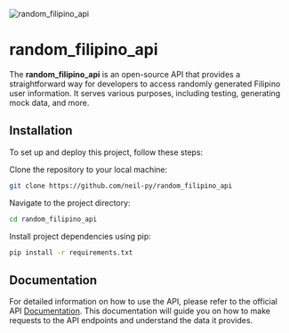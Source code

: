 
![random_filipino_api](https://socialify.git.ci/neil-py/random_filipino_api/image?description=1&descriptionEditable=an%20open%20source%20api%20that%20provides%20random%20information&font=Jost&forks=1&issues=1&language=1&name=1&owner=1&pattern=Solid&pulls=1&stargazers=1&theme=Auto)

# random_filipino_api

The **random_filipino_api** is an open-source API that provides a straightforward way for developers to access randomly generated Filipino user information. It serves various purposes, including testing, generating mock data, and more.



## Installation

To set up and deploy this project, follow these steps:

 Clone the repository to your local machine:
   ```bash
   git clone https://github.com/neil-py/random_filipino_api
   ```
Navigate to the project directory:
   ```bash
   cd random_filipino_api
   ```

Install project dependencies using pip:
   ```bash
   pip install -r requirements.txt
   ```

## Documentation

For detailed information on how to use the API, please refer to the official API [Documentation](https://linktodocumentation). This documentation will guide you on how to make requests to the API endpoints and understand the data it provides.



